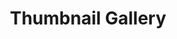 ---
title:			"Thumbnail Gallery"
slug:			thumbnail-gallery
src:			/template-overviews/thumbnail-gallery
categories:		template unstyled
description:	"A thumbnail grid perfect for creating photo galleries quickly and easily with Bootstrap 4."
bump:			"A simple image gallery template."
img-src:		/img/templates/thumbnail-gallery.jpg
img-desc:		"Bootstrap Image Gallery Template"
layout:			template-overview

meta-title: "Thumbnail Gallery - Bootstrap 4 Image Gallery" 
meta-description: "A Bootstrap 4 photo gallery template with thumbnails and a working grid. All Start Bootstrap templates are free to download and open source."

features:
  - Thumbnail links for each image
  - Fixed top navigation bar
  - Easily customizable Bootstrap responsive grid format

long-description: "Thumbnail Gallery is a simple image gallery template for Bootstrap built websites. It features a 3x4 image grid with thumbnails."

alt-version:		"no"
user-version:		"no"

v4-version:			"yes"
alt-v4:				"https://github.com/BlackrockDigital/startbootstrap-thumbnail-gallery/archive/v4-dev.zip"

redirect_from:
  - /thumbnail-gallery/
  - /thumbnail-gallery.php/
  - /thumbnail-gallery.html/
  - /templates/thumbnail-gallery.html/
  - /downloads/thumbnail-gallery.zip/
---